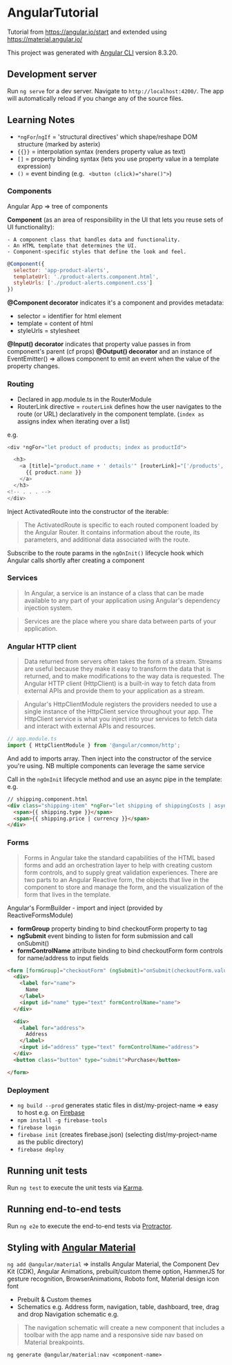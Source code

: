# AngularTutorial

Tutorial from https://angular.io/start and extended using https://material.angular.io/

This project was generated with [Angular CLI](https://github.com/angular/angular-cli) version 8.3.20.

## Development server

Run `ng serve` for a dev server. Navigate to `http://localhost:4200/`. The app will automatically reload if you change any of the source files.

## Learning Notes
- `*ngFor`/`ngIf` = 'structural directives' which shape/reshape DOM structure (marked by asterix)
- `{{}}` = interpolation syntax (renders property value as text)
- `[]` = property binding syntax (lets you use property value in a template expression)
- `()` = event binding (e.g. ` <button (click)="share()">`)

### Components
Angular App => tree of components

**Component** (as an area of responsibility in the UI that lets you reuse sets of UI functionality):

    - A component class that handles data and functionality.
    - An HTML template that determines the UI. 
    - Component-specific styles that define the look and feel.

```javascript
@Component({
  selector: 'app-product-alerts',
  templateUrl: './product-alerts.component.html',
  styleUrls: ['./product-alerts.component.css']
})
```
**@Component decorator** indicates it's a component and provides metadata:
- selector = identifier for html element
- template = content of html
- styleUrls = stylesheet

**@Input() decorator** indicates that property value passes in from component's parent (cf props)
**@Output() decorator** and an instance of EventEmitter() => allows component to emit an event when the value of the property changes.

### Routing
- Declared in app.module.ts in the RouterModule
- RouterLink directive = `routerLink` defines how the user navigates to the route (or URL) declaratively in the component template.
(`index as` assigns index when iterating over a list)

e.g.
```javascript
<div *ngFor="let product of products; index as productId">

  <h3>
    <a [title]="product.name + ' details'" [routerLink]="['/products', productId]">
      {{ product.name }}
    </a>
  </h3>
<!-- . . . -->
</div>
```
Inject ActivatedRoute into the constructor of the iterable:

> The ActivatedRoute is specific to each routed component loaded by the Angular Router. It contains information about the route, its parameters, and additional data associated with the route.

Subscribe to the route params in the `ngOnInit()` lifecycle hook which Angular calls shortly after creating a component

### Services
> In Angular, a service is an instance of a class that can be made available to any part of your application using Angular's dependency injection system.

> Services are the place where you share data between parts of your application.

### Angular HTTP client
> Data returned from servers often takes the form of a stream. Streams are useful because they make it easy to transform the data that is returned, and to make modifications to the way data is requested. The Angular HTTP client (HttpClient) is a built-in way to fetch data from external APIs and provide them to your application as a stream.

> Angular's HttpClientModule registers the providers needed to use a single instance of the HttpClient service throughout your app. The HttpClient service is what you inject into your services to fetch data and interact with external APIs and resources.

```javascript
// app.module.ts
import { HttpClientModule } from '@angular/common/http';
```
And add to imports array. Then inject into the constructor of the service you're using.
NB multiple components can leverage the same service

Call in the `ngOnInit` lifecycle method and use an async pipe in the template:
e.g.
```html
// shipping.component.html
<div class="shipping-item" *ngFor="let shipping of shippingCosts | async">
  <span>{{ shipping.type }}</span>
  <span>{{ shipping.price | currency }}</span>
</div>
```

### Forms
> Forms in Angular take the standard capabilities of the HTML based forms and add an orchestration layer to help with creating custom form controls, and to supply great validation experiences. There are two parts to an Angular Reactive form, the objects that live in the component to store and manage the form, and the visualization of the form that lives in the template.

Angular's FormBuilder - import and inject (provided by ReactiveFormsModule)

- **formGroup** property binding to bind checkoutForm property to tag
- **ngSubmit** event binding to listen for form submission and call onSubmit()
- **formControlName** attribute binding to bind checkoutForm form controls for name/address to input fields

```html
<form [formGroup]="checkoutForm" (ngSubmit)="onSubmit(checkoutForm.value)">
  <div>
    <label for="name">
      Name
    </label>
    <input id="name" type="text" formControlName="name">
  </div>

  <div>
    <label for="address">
      Address
    </label>
    <input id="address" type="text" formControlName="address">
  </div>
  <button class="button" type="submit">Purchase</button>

</form>
```

### Deployment
- `ng build --prod`
generates static files in dist/my-project-name => easy to host 
e.g. on [Firebase](https://firebase.google.com/)
- `npm install -g firebase-tools`
- `firebase login`
- `firebase init` (creates firebase.json)
(selecting dist/my-project-name as the public directory)
- `firebase deploy`

## Running unit tests

Run `ng test` to execute the unit tests via [Karma](https://karma-runner.github.io).

## Running end-to-end tests

Run `ng e2e` to execute the end-to-end tests via [Protractor](http://www.protractortest.org/).


## Styling with [Angular Material](https://material.angular.io)
`ng add @angular/material`
=> installs Angular Material, the Component Dev Kit (CDK), Angular Animations, prebuilt/custom theme option, HammerJS for gesture recognition, BrowserAnimations, Roboto font, Material design icon font


- Prebuilt & Custom themes
- Schematics e.g. Address form, navigation, table, dashboard, tree, drag and drop
 Navigation schematic
e.g.
>The navigation schematic will create a new component that includes a toolbar with the app name and a responsive side nav based on Material breakpoints.

`ng generate @angular/material:nav <component-name>`
